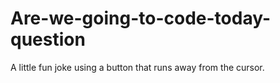 # Are-we-going-to-code-today-question
A little fun joke using a button that runs away from the cursor.
